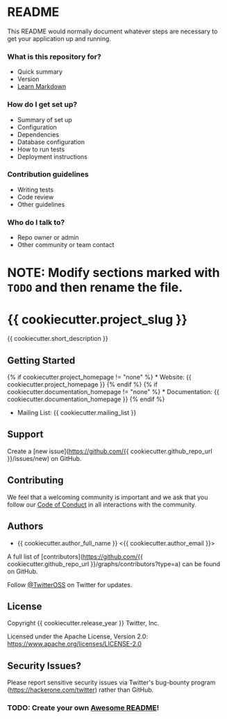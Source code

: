 # README #

This README would normally document whatever steps are necessary to get your application up and running.

### What is this repository for? ###

* Quick summary
* Version
* [Learn Markdown](https://bitbucket.org/tutorials/markdowndemo)

### How do I get set up? ###

* Summary of set up
* Configuration
* Dependencies
* Database configuration
* How to run tests
* Deployment instructions

### Contribution guidelines ###

* Writing tests
* Code review
* Other guidelines

### Who do I talk to? ###

* Repo owner or admin
* Other community or team contact









# NOTE: Modify sections marked with `TODO` and then rename the file.

# {{ cookiecutter.project_slug }}

{{ cookiecutter.short_description }}

## Getting Started

{% if cookiecutter.project_homepage != "none" %} * Website: {{ cookiecutter.project_homepage }} {% endif %}
{% if cookiecutter.documentation_homepage != "none" %} * Documentation: {{ cookiecutter.documentation_homepage }} {% endif %}
* Mailing List: {{ cookiecutter.mailing_list }}

## Support

Create a [new issue](https://github.com/{{ cookiecutter.github_repo_url }}/issues/new) on GitHub.

## Contributing

We feel that a welcoming community is important and we ask that you follow our [Code of Conduct](docs/CODE_OF_CONDUCT.md)
in all interactions with the community.

## Authors

* {{ cookiecutter.author_full_name }} <{{ cookiecutter.author_email }}>

A full list of [contributors](https://github.com/{{ cookiecutter.github_repo_url }}/graphs/contributors?type=a) can be found on GitHub.

Follow [@TwitterOSS](https://twitter.com/twitteross) on Twitter for updates.

## License

Copyright {{ cookiecutter.release_year }} Twitter, Inc.

Licensed under the Apache License, Version 2.0: https://www.apache.org/licenses/LICENSE-2.0

## Security Issues?

Please report sensitive security issues via Twitter's bug-bounty program (https://hackerone.com/twitter) rather than GitHub.

### TODO: Create your own [Awesome README](https://github.com/matiassingers/awesome-readme)!
